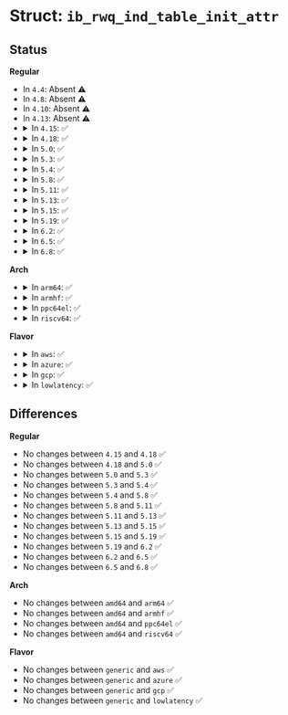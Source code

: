 # Struct: <code>ib_rwq_ind_table_init_attr</code>

## Status
<b>Regular</b>
<ul>
<li>
In <code>4.4</code>: Absent ⚠️
</li>
<li>
In <code>4.8</code>: Absent ⚠️
</li>
<li>
In <code>4.10</code>: Absent ⚠️
</li>
<li>
In <code>4.13</code>: Absent ⚠️
</li>
<li>
<details>
<summary>In <code>4.15</code>: ✅</summary>

```c
struct ib_rwq_ind_table_init_attr {
    u32 log_ind_tbl_size;
    struct ib_wq **ind_tbl;
};
```
</details>
</li>
<li>
<details>
<summary>In <code>4.18</code>: ✅</summary>

```c
struct ib_rwq_ind_table_init_attr {
    u32 log_ind_tbl_size;
    struct ib_wq **ind_tbl;
};
```
</details>
</li>
<li>
<details>
<summary>In <code>5.0</code>: ✅</summary>

```c
struct ib_rwq_ind_table_init_attr {
    u32 log_ind_tbl_size;
    struct ib_wq **ind_tbl;
};
```
</details>
</li>
<li>
<details>
<summary>In <code>5.3</code>: ✅</summary>

```c
struct ib_rwq_ind_table_init_attr {
    u32 log_ind_tbl_size;
    struct ib_wq **ind_tbl;
};
```
</details>
</li>
<li>
<details>
<summary>In <code>5.4</code>: ✅</summary>

```c
struct ib_rwq_ind_table_init_attr {
    u32 log_ind_tbl_size;
    struct ib_wq **ind_tbl;
};
```
</details>
</li>
<li>
<details>
<summary>In <code>5.8</code>: ✅</summary>

```c
struct ib_rwq_ind_table_init_attr {
    u32 log_ind_tbl_size;
    struct ib_wq **ind_tbl;
};
```
</details>
</li>
<li>
<details>
<summary>In <code>5.11</code>: ✅</summary>

```c
struct ib_rwq_ind_table_init_attr {
    u32 log_ind_tbl_size;
    struct ib_wq **ind_tbl;
};
```
</details>
</li>
<li>
<details>
<summary>In <code>5.13</code>: ✅</summary>

```c
struct ib_rwq_ind_table_init_attr {
    u32 log_ind_tbl_size;
    struct ib_wq **ind_tbl;
};
```
</details>
</li>
<li>
<details>
<summary>In <code>5.15</code>: ✅</summary>

```c
struct ib_rwq_ind_table_init_attr {
    u32 log_ind_tbl_size;
    struct ib_wq **ind_tbl;
};
```
</details>
</li>
<li>
<details>
<summary>In <code>5.19</code>: ✅</summary>

```c
struct ib_rwq_ind_table_init_attr {
    u32 log_ind_tbl_size;
    struct ib_wq **ind_tbl;
};
```
</details>
</li>
<li>
<details>
<summary>In <code>6.2</code>: ✅</summary>

```c
struct ib_rwq_ind_table_init_attr {
    u32 log_ind_tbl_size;
    struct ib_wq **ind_tbl;
};
```
</details>
</li>
<li>
<details>
<summary>In <code>6.5</code>: ✅</summary>

```c
struct ib_rwq_ind_table_init_attr {
    u32 log_ind_tbl_size;
    struct ib_wq **ind_tbl;
};
```
</details>
</li>
<li>
<details>
<summary>In <code>6.8</code>: ✅</summary>

```c
struct ib_rwq_ind_table_init_attr {
    u32 log_ind_tbl_size;
    struct ib_wq **ind_tbl;
};
```
</details>
</li>
</ul>
<b>Arch</b>
<ul>
<li>
<details>
<summary>In <code>arm64</code>: ✅</summary>

```c
struct ib_rwq_ind_table_init_attr {
    u32 log_ind_tbl_size;
    struct ib_wq **ind_tbl;
};
```
</details>
</li>
<li>
<details>
<summary>In <code>armhf</code>: ✅</summary>

```c
struct ib_rwq_ind_table_init_attr {
    u32 log_ind_tbl_size;
    struct ib_wq **ind_tbl;
};
```
</details>
</li>
<li>
<details>
<summary>In <code>ppc64el</code>: ✅</summary>

```c
struct ib_rwq_ind_table_init_attr {
    u32 log_ind_tbl_size;
    struct ib_wq **ind_tbl;
};
```
</details>
</li>
<li>
<details>
<summary>In <code>riscv64</code>: ✅</summary>

```c
struct ib_rwq_ind_table_init_attr {
    u32 log_ind_tbl_size;
    struct ib_wq **ind_tbl;
};
```
</details>
</li>
</ul>
<b>Flavor</b>
<ul>
<li>
<details>
<summary>In <code>aws</code>: ✅</summary>

```c
struct ib_rwq_ind_table_init_attr {
    u32 log_ind_tbl_size;
    struct ib_wq **ind_tbl;
};
```
</details>
</li>
<li>
<details>
<summary>In <code>azure</code>: ✅</summary>

```c
struct ib_rwq_ind_table_init_attr {
    u32 log_ind_tbl_size;
    struct ib_wq **ind_tbl;
};
```
</details>
</li>
<li>
<details>
<summary>In <code>gcp</code>: ✅</summary>

```c
struct ib_rwq_ind_table_init_attr {
    u32 log_ind_tbl_size;
    struct ib_wq **ind_tbl;
};
```
</details>
</li>
<li>
<details>
<summary>In <code>lowlatency</code>: ✅</summary>

```c
struct ib_rwq_ind_table_init_attr {
    u32 log_ind_tbl_size;
    struct ib_wq **ind_tbl;
};
```
</details>
</li>
</ul>

## Differences
<b>Regular</b>
<ul>
<li>
No changes between <code>4.15</code> and <code>4.18</code> ✅
</li>
<li>
No changes between <code>4.18</code> and <code>5.0</code> ✅
</li>
<li>
No changes between <code>5.0</code> and <code>5.3</code> ✅
</li>
<li>
No changes between <code>5.3</code> and <code>5.4</code> ✅
</li>
<li>
No changes between <code>5.4</code> and <code>5.8</code> ✅
</li>
<li>
No changes between <code>5.8</code> and <code>5.11</code> ✅
</li>
<li>
No changes between <code>5.11</code> and <code>5.13</code> ✅
</li>
<li>
No changes between <code>5.13</code> and <code>5.15</code> ✅
</li>
<li>
No changes between <code>5.15</code> and <code>5.19</code> ✅
</li>
<li>
No changes between <code>5.19</code> and <code>6.2</code> ✅
</li>
<li>
No changes between <code>6.2</code> and <code>6.5</code> ✅
</li>
<li>
No changes between <code>6.5</code> and <code>6.8</code> ✅
</li>
</ul>
<b>Arch</b>
<ul>
<li>
No changes between <code>amd64</code> and <code>arm64</code> ✅
</li>
<li>
No changes between <code>amd64</code> and <code>armhf</code> ✅
</li>
<li>
No changes between <code>amd64</code> and <code>ppc64el</code> ✅
</li>
<li>
No changes between <code>amd64</code> and <code>riscv64</code> ✅
</li>
</ul>
<b>Flavor</b>
<ul>
<li>
No changes between <code>generic</code> and <code>aws</code> ✅
</li>
<li>
No changes between <code>generic</code> and <code>azure</code> ✅
</li>
<li>
No changes between <code>generic</code> and <code>gcp</code> ✅
</li>
<li>
No changes between <code>generic</code> and <code>lowlatency</code> ✅
</li>
</ul>
